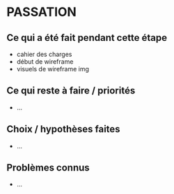 # PASSATION

## Ce qui a été fait pendant cette étape
- cahier des charges
- début de wireframe
- visuels de wireframe img

## Ce qui reste à faire / priorités
- …

## Choix / hypothèses faites
- …

## Problèmes connus
- …
